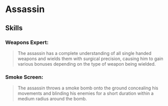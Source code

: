 Assassin
========

Skills
------

### Weapons Expert:
> The assassin has a complete understanding of all single handed weapons and wields them with surgical precision, causing him to gain various bonuses depending on the type of weapon being wielded.

### Smoke Screen: 
> The assassin throws a smoke bomb onto the ground concealing his movements and blinding his enemies for a short duration within a medium radius around the bomb.